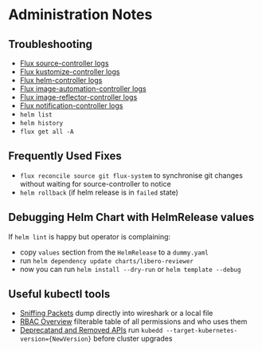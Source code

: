
Administration Notes
====================

Troubleshooting
---------------

- [Flux source-controller logs](https://dashboard.elifesciences.org/clusters/local/namespaces/flux-system/deployments/source-controller/logs)
- [Flux kustomize-controller logs](https://dashboard.elifesciences.org/clusters/local/namespaces/flux-system/deployments/kustomize-controller/logs)
- [Flux helm-controller logs](https://dashboard.elifesciences.org/clusters/local/namespaces/flux-system/deployments/helm-controller/logs)
- [Flux image-automation-controller logs](https://dashboard.elifesciences.org/clusters/local/namespaces/flux-system/deployments/image-automation-controller/logs)
- [Flux image-reflector-controller logs](https://dashboard.elifesciences.org/clusters/local/namespaces/flux-system/deployments/image-reflector-controller/logs)
- [Flux notification-controller logs](https://dashboard.elifesciences.org/clusters/local/namespaces/flux-system/deployments/notification-controller/logs)
- `helm list`
- `helm history`
- `flux get all -A`

Frequently Used Fixes
---------------------

- `flux reconcile source git flux-system` to synchronise git changes without waiting for source-controller to notice
- `helm rollback` (if helm release is in `failed` state)

## Debugging Helm Chart with HelmRelease values
If `helm lint` is happy but operator is complaining:

-   copy `values` section from the `HelmRelease` to a `dummy.yaml`
-   run `helm dependency update charts/libero-reviewer`
-   now you can run `helm install --dry-run` or `helm template --debug`

## Useful kubectl tools

- [Sniffing Packets](https://github.com/eldadru/ksniff)  dump directly into wireshark or a local file
- [RBAC Overview](https://github.com/jasonrichardsmith/rbac-view)  filterable table of all permissions and who uses them
- [Deprecatand and Removed APIs](https://github.com/devtron-labs/silver-surfer/releases)  run `kubedd --target-kubernetes-version={NewVersion}` before cluster upgrades
